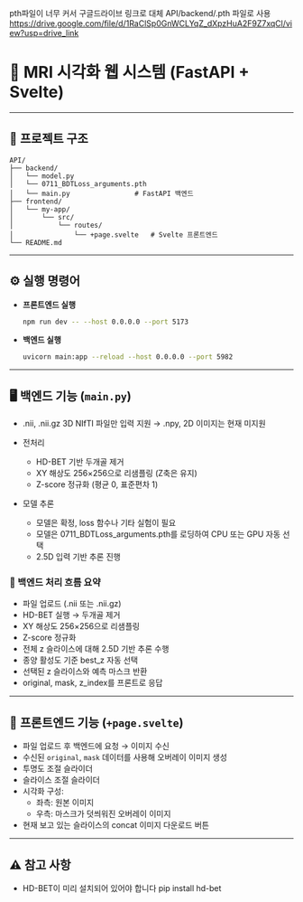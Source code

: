 pth파일이 너무 커서 구글드라이브 링크로 대체
API/backend/.pth 파일로 사용
https://drive.google.com/file/d/1RaClSp0GnWCLYqZ_dXpzHuA2F9Z7xqCl/view?usp=drive_link



# 🧠 MRI 시각화 웹 시스템 (FastAPI + Svelte)

---

## 📁 프로젝트 구조

```plaintext
API/
├── backend/
│   └── model.py
│   └── 0711_BDTLoss_arguments.pth
│   └── main.py                # FastAPI 백엔드
├── frontend/
│   └── my-app/
│       └── src/
│           └── routes/
│               └── +page.svelte   # Svelte 프론트엔드
└── README.md
```

---

## ⚙️ 실행 명령어

- **프론트엔드 실행**
  ```bash
  npm run dev -- --host 0.0.0.0 --port 5173
  ```

- **백엔드 실행**
  ```bash
  uvicorn main:app --reload --host 0.0.0.0 --port 5982
  ```

---

## 🖥️ 백엔드 기능 (`main.py`)

- .nii, .nii.gz 3D NIfTI 파일만 입력 지원
→ .npy, 2D 이미지는 현재 미지원

- 전처리 
  - HD-BET 기반 두개골 제거
  - XY 해상도 256×256으로 리샘플링 (Z축은 유지)
  - Z-score 정규화 (평균 0, 표준편차 1)


- 모델 추론
  - 모델은 확정, loss 함수나 기타 실험이 필요
  - 모델은 0711_BDTLoss_arguments.pth를 로딩하여 CPU 또는 GPU 자동 선택
  - 2.5D 입력 기반 추론 진행

### 🔁 백엔드 처리 흐름 요약

- 파일 업로드 (.nii 또는 .nii.gz)
- HD-BET 실행 → 두개골 제거
- XY 해상도 256×256으로 리샘플링
- Z-score 정규화
- 전체 z 슬라이스에 대해 2.5D 기반 추론 수행
- 종양 활성도 기준 best_z 자동 선택
- 선택된 z 슬라이스와 예측 마스크 반환
- original, mask, z_index를 프론트로 응답
---

## 🎨 프론트엔드 기능 (`+page.svelte`)

- 파일 업로드 후 백엔드에 요청 → 이미지 수신
- 수신된 `original`, `mask` 데이터를 사용해 오버레이 이미지 생성
- 투명도 조절 슬라이더
- 슬라이스 조절 슬라이더 
- 시각화 구성:
  - 좌측: 원본 이미지
  - 우측: 마스크가 덧씌워진 오버레이 이미지
- 현재 보고 있는 슬라이스의 concat 이미지 다운로드 버튼

---

## ⚠️ 참고 사항

- HD-BET이 미리 설치되어 있어야 합니다 pip install hd-bet


